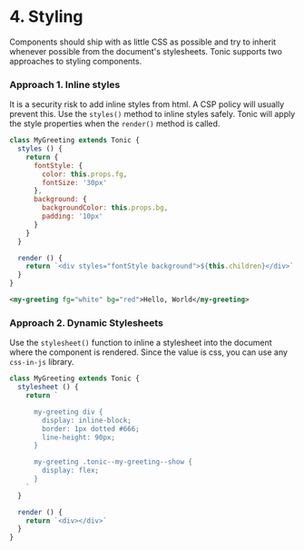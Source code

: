 # 4. Styling

Components should ship with as little CSS as possible and try to inherit
whenever possible from the document's stylesheets. Tonic supports two approaches
to styling components.

### Approach 1. Inline styles

It is a security risk to add inline styles from html. A CSP policy will usually
prevent this. Use the `styles()` method to inline styles safely. Tonic will
apply the style properties when the `render()` method is called.

```js
class MyGreeting extends Tonic {
  styles () {
    return {
      fontStyle: {
        color: this.props.fg,
        fontSize: '30px'
      },
      background: {
        backgroundColor: this.props.bg,
        padding: '10px'
      }
    }
  }

  render () {
    return `<div styles="fontStyle background">${this.children}</div>`
  }
}
```

```xml
<my-greeting fg="white" bg="red">Hello, World</my-greeting>
```

### Approach 2. Dynamic Stylesheets
Use the `stylesheet()` function to inline a stylesheet into the document where
the component is rendered. Since the value is css, you can use any `css-in-js`
library.

```js
class MyGreeting extends Tonic {
  stylesheet () {
    return `

      my-greeting div {
        display: inline-block;
        border: 1px dotted #666;
        line-height: 90px;
      }

      my-greeting .tonic--my-greeting--show {
        display: flex;
      }
    `
  }

  render () {
    return `<div></div>`
  }
}
```
